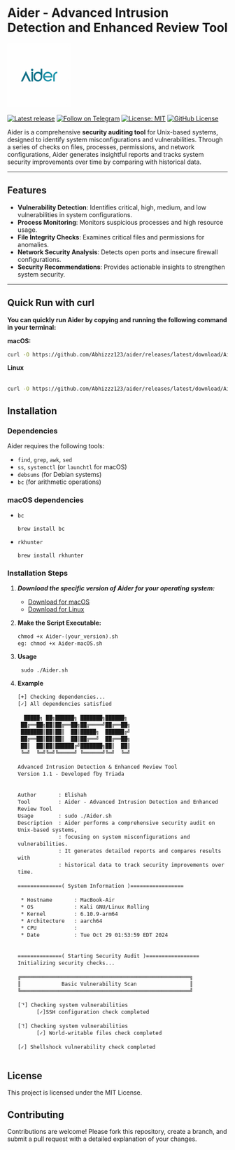 # **Aider - Advanced Intrusion Detection and Enhanced Review Tool**

<img src="https://github.com/Abhizzz123/Aider/blob/main/userspace/logo.jpeg" style="width: 146px;" alt="Aider Logo">


[![Latest release](https://img.shields.io/github/v/release/Abhizzz123/aider?label=Release&logo=github)](https://github.com/Abhizzz123/aider/releases/latest)
[![Follow on Telegram](https://img.shields.io/badge/Follow-Telegram-blue.svg?logo=telegram)](https://t.me/teamtriada)
[![License: MIT](https://img.shields.io/badge/License-MIT-orange.svg?logo=mit)](https://opensource.org/licenses/MIT)
[![GitHub License](https://img.shields.io/github/license/Abhizzz123/aider?logo=mit)](/LICENSE)


Aider is a comprehensive **security auditing tool** for Unix-based systems, designed to identify system misconfigurations and vulnerabilities. Through a series of checks on files, processes, permissions, and network configurations, Aider generates insightful reports and tracks system security improvements over time by comparing with historical data.

---

## **Features**

- **Vulnerability Detection**: Identifies critical, high, medium, and low vulnerabilities in system configurations.
- **Process Monitoring**: Monitors suspicious processes and high resource usage.
- **File Integrity Checks**: Examines critical files and permissions for anomalies.
- **Network Security Analysis**: Detects open ports and insecure firewall configurations.
- **Security Recommendations**: Provides actionable insights to strengthen system security.

---

## Quick Run with curl

**You can quickly run Aider by copying and running the following command in your terminal:**

__macOS:__

```bash
curl -O https://github.com/Abhizzz123/aider/releases/latest/download/Aider-macOS.sh && chmod +x Aider-macOS.sh && sudo ./Aider-macOS.sh

```
__Linux__
```bash

curl -O https://github.com/Abhizzz123/aider/releases/latest/download/Aider-linux.sh && chmod +x Aider-linux.sh && sudo ./Aider-linux.sh
```
## **Installation**

### **Dependencies**

Aider requires the following tools:
- `find`, `grep`, `awk`, `sed`
- `ss`, `systemctl` (or `launchtl` for macOS)
- `debsums` (for Debian systems)
- `bc` (for arithmetic operations)

### macOS dependencies

- `bc`
   ```console
  brew install bc
- `rkhunter`
  ```console
  brew install rkhunter
### **Installation Steps**

1. ***Download the specific version of Aider for your operating system:***
    - [Download for macOS](https://github.com/Abhizzz123/Aider/releases/download/v1.0.0/AiderMac.sh)
    - [Download for Linux](https://github.com/Abhizzz123/Aider/releases/download/v1.0.0/Aider-linux.sh)  

2. **Make the Script Executable:**
   ```console
   chmod +x Aider-(your_version).sh
   eg: chmod +x Aider-macOS.sh
   ```


3. **Usage**
   ```console
    sudo ./Aider.sh
   ```
4. **Example**
   ```console
   [+] Checking dependencies...
   [✓] All dependencies satisfied

     █████╗ ██╗██████╗ ███████╗██████╗                                                                                                                                                
    ██╔══██╗██║██╔══██╗██╔════╝██╔══██╗                                                                                                                                               
    ███████║██║██║  ██║█████╗  ██████╔╝                                                                                                                                               
    ██╔══██║██║██║  ██║██╔══╝  ██╔══██╗                                                                                                                                               
    ██║  ██║██║██████╔╝███████╗██║  ██║                                                                                                                                               
    ╚═╝  ╚═╝╚═╝╚═════╝ ╚══════╝╚═╝  ╚═╝                                                                                                                                               

   Advanced Intrusion Detection & Enhanced Review Tool
   Version 1.1 - Developed fby Triada


   Author       : Elishah                                                                                                                                                                
   Tool         : Aider - Advanced Intrusion Detection and Enhanced Review Tool                                                                                                          
   Usage        : sudo ./Aider.sh                                                                                                                                                   
   Description  : Aider performs a comprehensive security audit on Unix-based systems,                                                                                                   
                : focusing on system misconfigurations and vulnerabilities.                                                                                                             
                : It generates detailed reports and compares results with                                                                                                               
                : historical data to track security improvements over time.                                                                                                             

   ==============( System Information )=================

    * Hostname       : MacBook-Air                                                                                                                                                    
    * OS             : Kali GNU/Linux Rolling                                                                                                                                         
    * Kernel         : 6.10.9-arm64                                                                                                                                                   
    * Architecture   : aarch64                                                                                                                                                        
    * CPU            :                                                                                                                                                                
    * Date           : Tue Oct 29 01:53:59 EDT 2024                                                                                                                                   
                                                                                                                                                                                      

   ==============( Starting Security Audit )=================
   Initializing security checks...

   ╔══════════════════════════════════════════════════════╗
   ║             Basic Vulnerability Scan                 ║
   ╚══════════════════════════════════════════════════════╝

   [⠙] Checking system vulnerabilities
         [✓]SSH configuration check completed

   [⠹] Checking system vulnerabilities
         [✓] World-writable files check completed

   [✓] Shellshock vulnerability check completed

   
## **License**
This project is licensed under the MIT License.

## **Contributing**
Contributions are welcome! Please fork this repository, create a branch, and submit a pull request with a detailed explanation of your changes.
